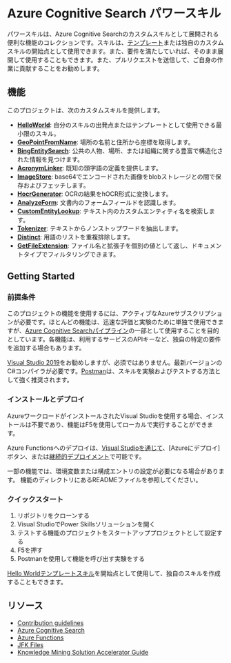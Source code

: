 # Azure Cognitive Search パワースキル

パワースキルは、Azure Cognitive Searchのカスタムスキルとして展開される便利な機能のコレクションです。スキルは、[テンプレート](Template/HelloWorld/README.md)または独自のカスタムスキルの開始点として使用できます。また、要件を満たしていれば、そのまま展開して使用することもできます。また、プルリクエストを送信して、ご自身の作業に貢献することをお勧めします。

## 機能

このプロジェクトは、次のカスタムスキルを提供します。

* [**HelloWorld**](Template/HelloWorld/README.md): 自分のスキルの出発点またはテンプレートとして使用できる最小限のスキル。
* [**GeoPointFromName**](Geo/GeoPointFromName/README.md): 場所の名前と住所から座標を取得します。
* [**BingEntitySearch**](Text/BingEntitySearch/README.md): 公共の人物、場所、または組織に関する豊富で構造化された情報を見つけます。
* [**AcronymLinker**](Text/AcronymLinker/README.md): 既知の頭字語の定義を提供します。
* [**ImageStore**](Vision/ImageStore/README.md): base64でエンコードされた画像をblobストレージとの間で保存およびフェッチします。
* [**HocrGenerator**](Vision/HocrGenerator/README.md): OCRの結果をhOCR形式に変換します。
* [**AnalyzeForm**](Vision/AnalyzeForm/README.md): 文書内のフォームフィールドを認識します。
* [**CustomEntityLookup**](/Text/CustomEntitySearch): テキスト内のカスタムエンティティ名を検索します。
* [**Tokenizer**](Text/Tokenizer/README.md): テキストからノンストップワードを抽出します。
* [**Distinct**](Text/Distinct/README.md): 用語のリストを重複排除します。
* [**GetFileExtension**](Utils/GetFileExtension/README.md): ファイル名と拡張子を個別の値として返し、ドキュメントタイプでフィルタリングできます。

## Getting Started

### 前提条件

このプロジェクトの機能を使用するには、アクティブなAzureサブスクリプションが必要です。ほとんどの機能は、迅速な評価と実験のために単独で使用できますが、[Azure Cognitive Searchパイプライン](https://docs.microsoft.com/azure/search/cognitive-search-quickstart-blob)の一部として使用することを目的としています。各機能は、利用するサービスのAPIキーなど、独自の特定の要件を追加する場合もあります。

[Visual Studio 2019](https://visualstudio.microsoft.com/)をお勧めしますが、必須ではありません。最新バージョンのC#コンパイラが必要です。[Postman](https://www.getpostman.com/)は、スキルを実験およびテストする方法として強く推奨されます。

### インストールとデプロイ

AzureワークロードがインストールされたVisual Studioを使用する場合、インストールは不要であり、機能はF5を使用してローカルで実行することができます。

Azure Functionsへのデプロイは、[Visual Studioを通じて](https://docs.microsoft.com/azure/azure-functions/deployment-zip-push)、[Azureにデプロイ]ボタン、または[継続的デプロイメント](https://docs.microsoft.com/azure/azure-functions/functions-continuous-deployment)で可能です。

一部の機能では、環境変数または構成エントリの設定が必要になる場合があります。 機能のディレクトリにあるREADMEファイルを参照してください。

### クイックスタート

1. リポジトリをクローンする
2. Visual StudioでPower Skillsソリューションを開く
3. テストする機能のプロジェクトをスタートアッププロジェクトとして設定する
4. F5を押す
5. Postmanを使用して機能を呼び出す実験をする

[Hello Worldテンプレートスキル](Template/HelloWorld/README.md)を開始点として使用して、独自のスキルを作成することもできます。

## リソース

- [Contribution guidelines](CONTRIBUTING.md)
- [Azure Cognitive Search](https://azure.microsoft.com/services/search/)
- [Azure Functions](https://azure.microsoft.com/services/functions/)
- [JFK Files](https://github.com/microsoft/AzureSearch_JFK_Files)
- [Knowledge Mining Solution Accelerator Guide](https://github.com/nohanaga/azure-search-knowledge-mining)

